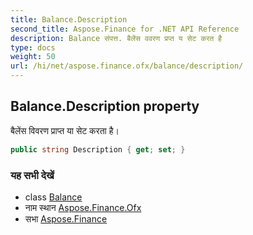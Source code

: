 ```yaml
---
title: Balance.Description
second_title: Aspose.Finance for .NET API Reference
description: Balance संपत्त. बैलेंस ववरण प्रप्त य सेट करत है
type: docs
weight: 50
url: /hi/net/aspose.finance.ofx/balance/description/
---
```

## Balance.Description property

बैलेंस विवरण प्राप्त या सेट करता है।

```csharp
public string Description { get; set; }
```

### यह सभी देखें

* class [Balance](../)
* नाम स्थान [Aspose.Finance.Ofx](../../balance/)
* सभा [Aspose.Finance](../../../)


